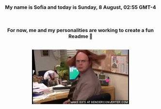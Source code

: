 


<div align="center">
<h3 >My name is Sofia and today is Sunday, 8 August, 02:55 GMT-4</h3><br>
<h3 >For now, me and my personalities are working to create a fun Readme 👋
</h3><br>
<img src='img/dwight.gif' alt='working...'/>
</div>
